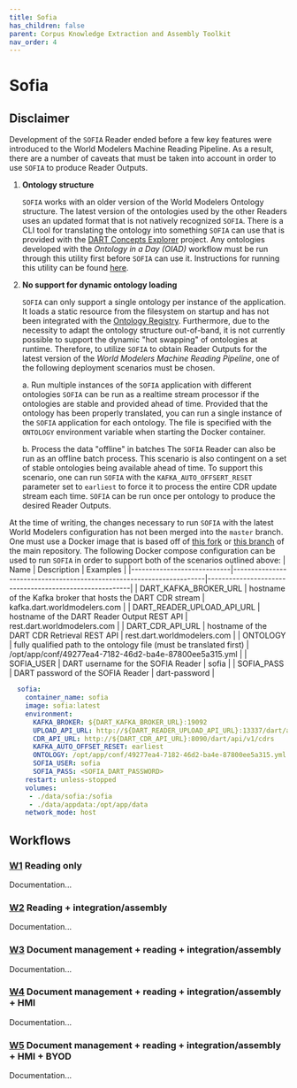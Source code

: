 ```yaml
---
title: Sofia
has_children: false
parent: Corpus Knowledge Extraction and Assembly Toolkit
nav_order: 4
---
```

# Sofia

## Disclaimer

Development of the `SOFIA` Reader ended before a few key features were introduced to the World Modelers Machine Reading Pipeline. As a result, there are a number of caveats that must be taken into account in order to use `SOFIA` to produce Reader Outputs.

1. **Ontology structure**

    `SOFIA` works with an older version of the World Modelers Ontology structure. The latest version of the ontologies used by the other Readers uses an updated format that is not natively recognized `SOFIA`. There is a CLI tool for translating the ontology into something `SOFIA` can use that is provided with the [DART Concepts Explorer](https://github.com/twosixlabs-dart/dart-ui) project. Any ontologies developed with the *Ontology in a Day (OIAD)* workflow must be run through this utility first before `SOFIA` can use it. Instructions for running this utility can be found [here](https://github.com/twosixlabs-dart/dart-ui#translate-backwards).

2. **No support for dynamic ontology loading**

    `SOFIA` can only support a single ontology per instance of the application. It loads a static resource from the filesystem on startup and has not been integrated with the [Ontology Registry](https://github.com/twosixlabs-dart/ontology-registry). Furthermore, due to the necessity to adapt the ontology structure out-of-band, it is not currently possible to support the dynamic "hot swapping" of ontologies at runtime. Therefore, to utilize `SOFIA` to obtain Reader Outputs for the latest version of the *World Modelers Machine Reading Pipeline*, one of the following deployment scenarios must be chosen.
    
    a. Run multiple instances of the `SOFIA` application with different ontologies
        `SOFIA` can be run as a realtime stream processor if the ontologies are stable and provided ahead of time. Provided that the ontology has been properly translated, you can run a single instance of the `SOFIA` application for each ontology. The file is specified with the `ONTOLOGY` environment variable when starting the Docker container.


    b. Process the data "offline" in batches
        The `SOFIA` Reader can also be run as an offline batch process. This scenario is also contingent on a set of stable ontologies being available ahead of time. To support this scenario, one can run `SOFIA` with the `KAFKA_AUTO_OFFSERT_RESET` parameter set to `earliest` to force it to process the entire CDR update stream each time. `SOFIA` can be run once per ontology to produce the desired Reader Outputs.

At the time of writing, the changes necessary to run `SOFIA` with the latest World Modelers configuration has not been merged into the `master` branch. One must use a Docker image that is based off of [this fork](https://github.com/twosixlabs-dart/WM-src) or [this branch](TODO) of the main repository. The following Docker compose configuration can be used to run `SOFIA` in order to support both of the scenarios outlined above:
| Name                       | Description                                                          | Examples                                               |
|----------------------------|----------------------------------------------------------------------|--------------------------------------------------------|
| DART_KAFKA_BROKER_URL      | hostname of the Kafka broker that hosts the DART CDR stream          | kafka.dart.worldmodelers.com                           |
| DART_READER_UPLOAD_API_URL | hostname of the DART Reader Output REST API                          | rest.dart.worldmodelers.com                            |
| DART_CDR_API_URL           | hostname of the DART CDR Retrieval REST API                          | rest.dart.worldmodelers.com                            |
| ONTOLOGY                   | fully qualified path to the ontology file (must be translated first) | /opt/app/conf/49277ea4-7182-46d2-ba4e-87800ee5a315.yml |
| SOFIA_USER                 | DART username for the SOFIA Reader                                   | sofia                                                  |
| SOFIA_PASS                 | DART password of the SOFIA Reader                                    | dart-password                                          |


```yaml
  sofia:
    container_name: sofia
    image: sofia:latest
    environment:
      KAFKA_BROKER: ${DART_KAFKA_BROKER_URL}:19092
      UPLOAD_API_URL: http://${DART_READER_UPLOAD_API_URL}:13337/dart/api/v1/readers/upload
      CDR_API_URL: http://${DART_CDR_API_URL}:8090/dart/api/v1/cdrs
      KAFKA_AUTO_OFFSET_RESET: earliest
      ONTOLOGY: /opt/app/conf/49277ea4-7182-46d2-ba4e-87800ee5a315.yml
      SOFIA_USER: sofia
      SOFIA_PASS: <SOFIA_DART_PASSWORD>
    restart: unless-stopped
    volumes:
     - ./data/sofia:/sofia
     - ./data/appdata:/opt/app/data
    network_mode: host
```

## Workflows

<a id="w1"></a>
### [W1](index.html#w1) Reading only

Documentation...

<a id="w2"></a>
### [W2](index.html#w2) Reading + integration/assembly

Documentation...

<a id="w3"></a>
### [W3](index.html#w3) Document management + reading + integration/assembly

Documentation...

<a id="w4"></a>
### [W4](index.html#w4) Document management + reading + integration/assembly + HMI

Documentation...

<a id="w5"></a>
### [W5](index.html#w5) Document management + reading + integration/assembly + HMI + BYOD

Documentation...
